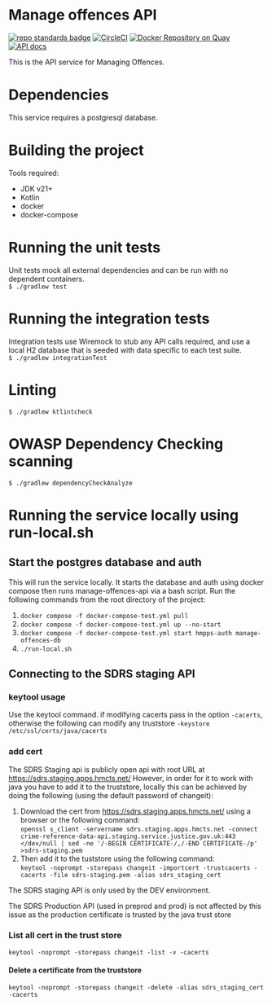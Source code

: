 # Manage offences API
[![repo standards badge](https://img.shields.io/badge/dynamic/json?color=blue&style=flat&logo=github&label=MoJ%20Compliant&query=%24.result&url=https%3A%2F%2Foperations-engineering-reports.cloud-platform.service.justice.gov.uk%2Fapi%2Fv1%2Fcompliant_public_repositories%2Fhmpps-manage-offences-api)](https://operations-engineering-reports.cloud-platform.service.justice.gov.uk/public-github-repositories.html#hmpps-manage-offences-api "Link to report")
[![CircleCI](https://circleci.com/gh/ministryofjustice/hmpps-manage-offences-api/tree/main.svg?style=svg)](https://circleci.com/gh/ministryofjustice/hmpps-manage-offences-api)
[![Docker Repository on Quay](https://quay.io/repository/hmpps/hmpps-manage-offences-api/status "Docker Repository on Quay")](https://quay.io/repository/hmpps/hmpps-manage-offences-api)
[![API docs](https://img.shields.io/badge/API_docs_-view-85EA2D.svg?logo=swagger)](https://manage-offences-api-dev.hmpps.service.justice.gov.uk/swagger-ui.html)


This is the API service for Managing Offences.

# Dependencies
This service requires a postgresql database.

# Building the project
Tools required:
* JDK v21+
* Kotlin
* docker
* docker-compose

# Running the unit tests
Unit tests mock all external dependencies and can be run with no dependent containers.  
`$ ./gradlew test`

# Running the integration tests
Integration tests use Wiremock to stub any API calls required, and use a local H2 database
that is seeded with data specific to each test suite.  
`$ ./gradlew integrationTest`

# Linting  
`$ ./gradlew ktlintcheck`

# OWASP Dependency Checking scanning  
`$ ./gradlew dependencyCheckAnalyze`

# Running the service locally using run-local.sh
## Start the postgres database and auth
This will run the service locally. It starts the database and auth using docker compose then runs manage-offences-api via a bash script.
Run the following commands from the root directory of the project:
1. `docker compose -f docker-compose-test.yml pull`
2. `docker compose -f docker-compose-test.yml up --no-start`
3. `docker compose -f docker-compose-test.yml start hmpps-auth manage-offences-db`
4. `./run-local.sh`

## Connecting to the SDRS staging API

### keytool usage
Use the keytool command. if modifying cacerts pass in the option `-cacerts`, otherwise the following can modify any truststore `-keystore /etc/ssl/certs/java/cacerts`

### add cert
The SDRS Staging api is publicly open api with root URL at  
https://sdrs.staging.apps.hmcts.net/
However, in order for it to work with java you have to add it to the truststore, locally this can be achieved by doing the following (using the default password of changeit):
1. Download the cert from https://sdrs.staging.apps.hmcts.net/ using a browser or the following command:  
`openssl s_client -servername sdrs.staging.apps.hmcts.net -connect crime-reference-data-api.staging.service.justice.gov.uk:443 </dev/null | sed -ne '/-BEGIN CERTIFICATE-/,/-END CERTIFICATE-/p' >sdrs-staging.pem`
2. Then add it to the tuststore using the following command:  
`keytool -noprompt -storepass changeit -importcert -trustcacerts -cacerts -file sdrs-staging.pem -alias sdrs_staging_cert`

The SDRS staging API is only used by the DEV environment. 

The SDRS Production API (used in preprod and prod) is not affected by this issue as the production certificate is trusted by the java trust store 

### List all cert in the trust store
`keytool -noprompt -storepass changeit -list -v -cacerts`

#### Delete a certificate from the truststore
`keytool -noprompt -storepass changeit -delete -alias sdrs_staging_cert -cacerts`